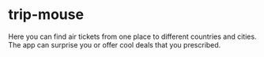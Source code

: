 ﻿# trip-mouse
Here you can find air tickets from one place to different countries and cities.
The app can surprise you or offer cool deals that you prescribed.
